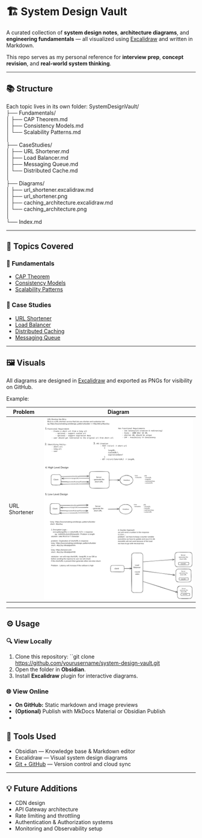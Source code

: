 # 🏗️ System Design Vault

A curated collection of **system design notes**, **architecture diagrams**, and **engineering fundamentals** — all visualized using [Excalidraw](https://excalidraw.com/) and written in Markdown.

This repo serves as my personal reference for **interview prep**, **concept revision**, and **real-world system thinking**.

---

## 📚 Structure

Each topic lives in its own folder:
SystemDesignVault/  
├── Fundamentals/  
│ ├── CAP Theorem.md  
│ ├── Consistency Models.md  
│ └── Scalability Patterns.md  
│  
├── CaseStudies/  
│ ├── URL Shortener.md  
│ ├── Load Balancer.md  
│ ├── Messaging Queue.md  
│ └── Distributed Cache.md  
│  
├── Diagrams/  
│ ├── url_shortener.excalidraw.md  
│ ├── url_shortener.png  
│ ├── caching_architecture.excalidraw.md  
│ └── caching_architecture.png  
│  
└── Index.md


---

## 🧠 Topics Covered

### 🧩 Fundamentals
- [CAP Theorem](./Fundamentals/CAP%20Theorem.md)
- [Consistency Models](./Fundamentals/Consistency%20Models.md)
- [Scalability Patterns](./Fundamentals/Scalability%20Patterns.md)

### 🚀 Case Studies
- [URL Shortener](./CaseStudies/URL%20Shortener.md)
- [Load Balancer](./CaseStudies/Load%20Balancer.md)
- [Distributed Caching](./CaseStudies/Distributed%20Cache.md)
- [Messaging Queue](./CaseStudies/Messaging%20Queue.md)

---

## 🖼️ Visuals

All diagrams are designed in [Excalidraw](https://excalidraw.com/) and exported as PNGs for visibility on GitHub.

Example:

| Problem       | Diagram                                                |
| ------------- | ------------------------------------------------------ |
| URL Shortener | ![URL Shortener Diagram](./Diagrams/url_shortener.png) |


---

## ⚙️ Usage

### 🔍 View Locally
1. Clone this repository: ``git clone https://github.com/yourusername/system-design-vault.git
2. Open the folder in **Obsidian**.
3.  Install **Excalidraw** plugin for interactive diagrams.

### 🌐 View Online
- **On GitHub:** Static markdown and image previews
- **(Optional)** Publish with MkDocs Material or Obsidian Publish
- 
## 🧩 Tools Used

- Obsidian — Knowledge base & Markdown editor
- Excalidraw — Visual system design diagrams
- [Git + GitHub](https://github.com/) — Version control and cloud sync
---

## 💡 Future Additions

- CDN design
- API Gateway architecture
- Rate limiting and throttling
- Authentication & Authorization systems
- Monitoring and Observability setup
